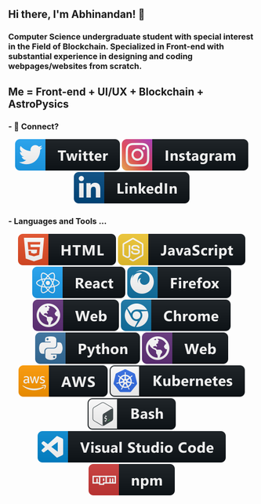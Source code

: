 ## Hi there, I'm Abhinandan! 👋

### Computer Science undergraduate student with special interest in the Field of Blockchain. Specialized in Front-end with substantial experience in designing and coding webpages/websites from scratch.

## Me = Front-end + UI/UX + Blockchain + AstroPysics 
<!--
- 🔭 I’m currently working on ...
- 🌱 I’m currently learning ...
- 👯 I’m looking to collaborate on ...
- 🤔 I’m looking for help with ...
- 💬 Ask me about ...
- 📫 How to reach me: ...
- 😄 Pronouns: ...
- ⚡ Fun fact: ...
-->
###  - 💬 Connect? 

<p align="center">
<a href="https://twitter.com/abhinandan0659"> <img src="assests/SVG/twitter.svg" ></a>
<a href="https://www.instagram.com/_abhinandansharma/"> <img src="assests/SVG/instagram.svg" ></a>
<a href="https://www.linkedin.com/in/abhinandan-sharma-672299150/"> <img src="assests/SVG/linkedIn.svg" ></a>
</p>

### - Languages and Tools ...
<p align="center">
    <img src="assests/SVG/HTML.svg">
    <img src="assests/SVG/JS.svg">
    <img src="assests/SVG/react.svg">
    <img src="assests/SVG/firefox.svg">
    <img src="assests/SVG/web.svg">
    <img src="assests/SVG/chrome.svg">
    <img src="assests/SVG/python.svg">
    <img src="assests/SVG/web.svg">
    <img src="assests/SVG/aws.svg">
    <img src="assests/SVG/kubernets.svg">
    <img src="assests/SVG/bash.svg">
    <img src="assests/SVG/vsCode.svg">
    <img src="assests/SVG/npm.svg">
</p>